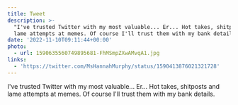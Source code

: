 ```yaml
---
title: Tweet
description: >-
  "I've trusted Twitter with my most valuable... Er... Hot takes, shitposts and
  lame attempts at memes. Of course I'll trust them with my bank details.  "
date: '2022-11-10T09:11:44+00:00'
photo:
  - url: 1590635560749895681-FhMSmpZXwAMvqA1.jpg
links:
  - 'https://twitter.com/MsHannahMurphy/status/1590413876021321728'
---
```

I've trusted Twitter with my most valuable... Er... Hot takes, shitposts and lame attempts at memes. Of course I'll trust them with my bank details.  
